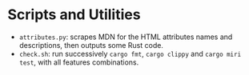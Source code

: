 # Scripts and Utilities

* `attributes.py`: scrapes MDN for the HTML attributes names and descriptions, then outputs some Rust code.
* `check.sh`: run successively `cargo fmt`, `cargo clippy` and `cargo miri test`, with all features combinations.

